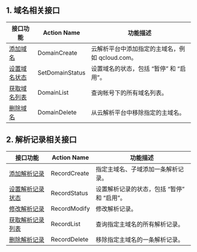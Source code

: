 ## 1. 域名相关接口

| 接口功能 | Action Name | 功能描述 |
|---------|---------|---------|
| [添加域名](https://cloud.tencent.com/document/product/302/8504) | DomainCreate | 云解析平台中添加指定的主域名，例如 qcloud.com。 |
| [设置域名状态](https://cloud.tencent.com/document/product/302/8508) | SetDomainStatus | 设置域名的状态，包括 “暂停” 和 “启用”。|
| [获取域名列表](https://cloud.tencent.com/document/product/302/8505) | DomainList | 查询帐号下的所有域名列表。 |
| [删除域名](https://cloud.tencent.com/document/product/302/3873) | DomainDelete | 从云解析平台中移除指定的主域名。 |

## 2. 解析记录相关接口

| 接口功能 | Action Name | 功能描述 |
|---------|---------|---------|
| [添加解析记录](https://cloud.tencent.com/document/product/302/8516) | RecordCreate | 指定主域名、子域添加一条解析记录。 |
| [设置解析记录状态](https://cloud.tencent.com/document/product/302/8519) |  RecordStatus | 设置解析记录的状态，包括 “暂停” 和 “启用”。 |
| [修改解析记录](https://cloud.tencent.com/document/product/302/8511)  | RecordModify | 修改解析记录。 |
| [获取解析记录列表](https://cloud.tencent.com/document/product/302/8517) | RecordList | 查询指定主域名的所有解析记录。 |
| [删除解析记录](https://cloud.tencent.com/document/product/302/8514)  | RecordDelete | 移除指定主域名的一条解析记录。 |
